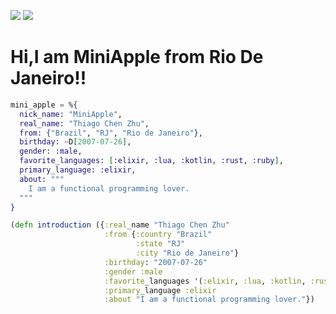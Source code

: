 ![](https://github-readme-stats.vercel.app/api?username=MiniAppleTheApple)
![](https://github-readme-stats.vercel.app/api/top-langs/?username=MiniAppleTheApple&layout=compact)

# Hi,I am MiniApple from Rio De Janeiro!!
```elixir
mini_apple = %{
  nick_name: "MiniApple",
  real_name: "Thiago Chen Zhu",
  from: {"Brazil", "RJ", "Rio de Janeiro"},
  birthday: ~D[2007-07-26],
  gender: :male,
  favorite_languages: [:elixir, :lua, :kotlin, :rust, :ruby],
  primary_language: :elixir,
  about: """
    I am a functional programming lover.
  """
}
```
```clojure
(defn introduction ({:real_name "Thiago Chen Zhu"
                     :from {:country "Brazil"
                            :state "RJ"
                            :city "Rio de Janeiro"}
                     :birthday: "2007-07-26"
                     :gender :male
                     :favorite_languages '(:elixir, :lua, :kotlin, :rust, :ruby)
                     :primary_language :elixir
                     :about "I am a functional programming lover."})
```
